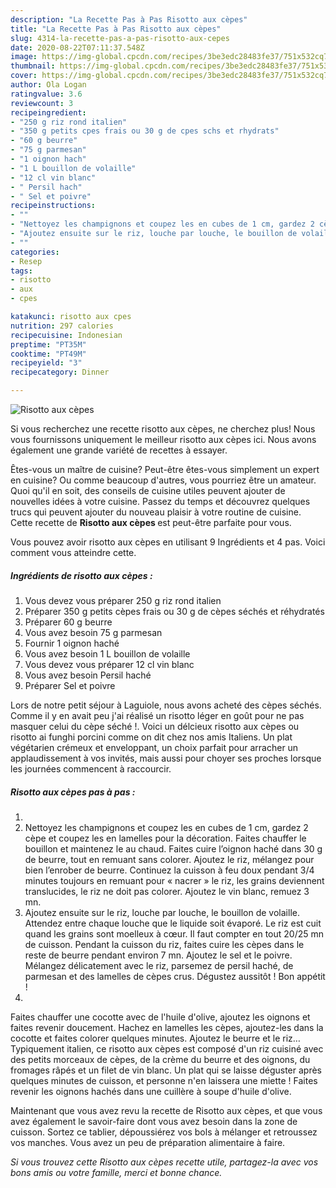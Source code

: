 ```yaml
---
description: "La Recette Pas à Pas Risotto aux cèpes"
title: "La Recette Pas à Pas Risotto aux cèpes"
slug: 4314-la-recette-pas-a-pas-risotto-aux-cepes
date: 2020-08-22T07:11:37.548Z
image: https://img-global.cpcdn.com/recipes/3be3edc28483fe37/751x532cq70/risotto-aux-cepes-photo-principale-de-la-recette.jpg
thumbnail: https://img-global.cpcdn.com/recipes/3be3edc28483fe37/751x532cq70/risotto-aux-cepes-photo-principale-de-la-recette.jpg
cover: https://img-global.cpcdn.com/recipes/3be3edc28483fe37/751x532cq70/risotto-aux-cepes-photo-principale-de-la-recette.jpg
author: Ola Logan
ratingvalue: 3.6
reviewcount: 3
recipeingredient:
- "250 g riz rond italien"
- "350 g petits cpes frais ou 30 g de cpes schs et rhydrats"
- "60 g beurre"
- "75 g parmesan"
- "1 oignon hach"
- "1 L bouillon de volaille"
- "12 cl vin blanc"
- " Persil hach"
- " Sel et poivre"
recipeinstructions:
- ""
- "Nettoyez les champignons et coupez les en cubes de 1 cm, gardez 2 cèpe et coupez les en lamelles pour la décoration. Faites chauffer le bouillon et maintenez le au chaud. Faites cuire l’oignon haché dans 30 g de beurre, tout en remuant sans colorer. Ajoutez le riz, mélangez pour bien l’enrober de beurre. Continuez la cuisson à feu doux pendant 3/4 minutes toujours en remuant pour « nacrer » le riz, les grains deviennent translucides, le riz ne doit pas colorer. Ajoutez le vin blanc, remuez 3 mn."
- "Ajoutez ensuite sur le riz, louche par louche, le bouillon de volaille. Attendez entre chaque louche que le liquide soit évaporé. Le riz est cuit quand les grains sont moelleux à cœur. Il faut compter en tout 20/25 mn de cuisson. Pendant la cuisson du riz, faites cuire les cèpes dans le reste de beurre pendant environ 7 mn. Ajoutez le sel et le poivre. Mélangez délicatement avec le riz, parsemez de persil haché, de parmesan et des lamelles de cèpes crus. Dégustez aussitôt ! Bon appétit !"
- ""
categories:
- Resep
tags:
- risotto
- aux
- cpes

katakunci: risotto aux cpes 
nutrition: 297 calories
recipecuisine: Indonesian
preptime: "PT35M"
cooktime: "PT49M"
recipeyield: "3"
recipecategory: Dinner

---
```



![Risotto aux cèpes](https://img-global.cpcdn.com/recipes/3be3edc28483fe37/751x532cq70/risotto-aux-cepes-photo-principale-de-la-recette.jpg)

Si vous recherchez une recette risotto aux cèpes, ne cherchez plus! Nous vous fournissons uniquement le meilleur risotto aux cèpes ici. Nous avons également une grande variété de recettes à essayer.

Êtes-vous un maître de cuisine? Peut-être êtes-vous simplement un expert en cuisine? Ou comme beaucoup d'autres, vous pourriez être un amateur. Quoi qu'il en soit, des conseils de cuisine utiles peuvent ajouter de nouvelles idées à votre cuisine. Passez du temps et découvrez quelques trucs qui peuvent ajouter du nouveau plaisir à votre routine de cuisine. Cette recette de <strong> Risotto aux cèpes </strong> est peut-être parfaite pour vous.

<!--inarticleads1-->

Vous pouvez avoir risotto aux cèpes en utilisant 9 Ingrédients et 4 pas. Voici comment vous atteindre cette.

##### Ingrédients de risotto aux cèpes :

1. Vous devez vous préparer 250 g riz rond italien
1. Préparer 350 g petits cèpes frais ou 30 g de cèpes séchés et réhydratés
1. Préparer 60 g beurre
1. Vous avez besoin 75 g parmesan
1. Fournir 1 oignon haché
1. Vous avez besoin 1 L bouillon de volaille
1. Vous devez vous préparer 12 cl vin blanc
1. Vous avez besoin  Persil haché
1. Préparer  Sel et poivre


Lors de notre petit séjour à Laguiole, nous avons acheté des cèpes séchés. Comme il y en avait peu j&#39;ai réalisé un risotto léger en goût pour ne pas masquer celui du cèpe séché !. Voici un délcieux risotto aux cèpes ou risotto ai funghi porcini comme on dit chez nos amis Italiens. Un plat végétarien crémeux et enveloppant, un choix parfait pour arracher un applaudissement à vos invités, mais aussi pour choyer ses proches lorsque les journées commencent à raccourcir. 

<!--inarticleads2-->

##### Risotto aux cèpes pas à pas :

1. 
1. Nettoyez les champignons et coupez les en cubes de 1 cm, gardez 2 cèpe et coupez les en lamelles pour la décoration. Faites chauffer le bouillon et maintenez le au chaud. Faites cuire l’oignon haché dans 30 g de beurre, tout en remuant sans colorer. Ajoutez le riz, mélangez pour bien l’enrober de beurre. Continuez la cuisson à feu doux pendant 3/4 minutes toujours en remuant pour « nacrer » le riz, les grains deviennent translucides, le riz ne doit pas colorer. Ajoutez le vin blanc, remuez 3 mn.
1. Ajoutez ensuite sur le riz, louche par louche, le bouillon de volaille. Attendez entre chaque louche que le liquide soit évaporé. Le riz est cuit quand les grains sont moelleux à cœur. Il faut compter en tout 20/25 mn de cuisson. Pendant la cuisson du riz, faites cuire les cèpes dans le reste de beurre pendant environ 7 mn. Ajoutez le sel et le poivre. Mélangez délicatement avec le riz, parsemez de persil haché, de parmesan et des lamelles de cèpes crus. Dégustez aussitôt ! Bon appétit !
1. 


Faites chauffer une cocotte avec de l&#39;huile d&#39;olive, ajoutez les oignons et faites revenir doucement. Hachez en lamelles les cèpes, ajoutez-les dans la cocotte et faites colorer quelques minutes. Ajoutez le beurre et le riz… Typiquement italien, ce risotto aux cèpes est composé d&#39;un riz cuisiné avec des petits morceaux de cèpes, de la crème du beurre et des oignons, du fromages râpés et un filet de vin blanc. Un plat qui se laisse déguster après quelques minutes de cuisson, et personne n&#39;en laissera une miette ! Faites revenir les oignons hachés dans une cuillère à soupe d&#39;huile d&#39;olive. 

<!--inarticleads1-->

<p>
Maintenant que vous avez revu la recette de Risotto aux cèpes, et que vous avez également le savoir-faire dont vous avez besoin dans la zone de cuisson. Sortez ce tablier, dépoussiérez vos bols à mélanger et retroussez vos manches. Vous avez un peu de préparation alimentaire à faire.
</p>

<p>
<i>Si vous trouvez cette Risotto aux cèpes recette utile, partagez-la avec vos bons amis ou votre famille, merci et bonne chance.</i>
</p>

